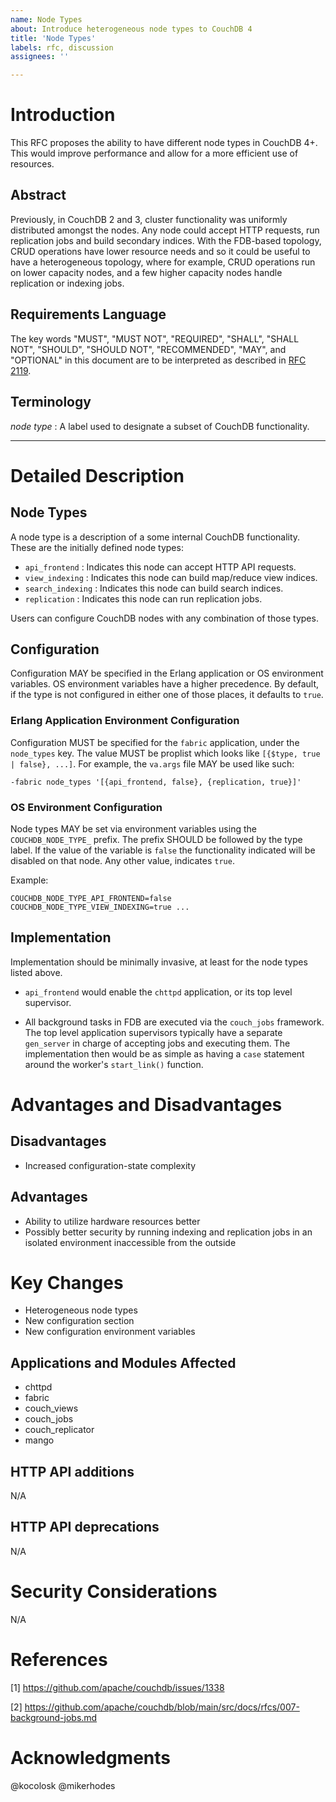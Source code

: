 ```yaml
---
name: Node Types
about: Introduce heterogeneous node types to CouchDB 4
title: 'Node Types'
labels: rfc, discussion
assignees: ''

---
```


# Introduction

This RFC proposes the ability to have different node types in CouchDB 4+. This
would improve performance and allow for a more efficient use of resources.

## Abstract

Previously, in CouchDB 2 and 3, cluster functionality was uniformly distributed
amongst the nodes. Any node could accept HTTP requests, run replication jobs
and build secondary indices. With the FDB-based topology, CRUD operations have
lower resource needs and so it could be useful to have a heterogeneous
topology, where for example, CRUD operations run on lower capacity nodes, and a
few higher capacity nodes handle replication or indexing jobs.


## Requirements Language

The key words "MUST", "MUST NOT", "REQUIRED", "SHALL", "SHALL NOT",
"SHOULD", "SHOULD NOT", "RECOMMENDED",  "MAY", and "OPTIONAL" in this
document are to be interpreted as described in
[RFC 2119](https://www.rfc-editor.org/rfc/rfc2119.txt).

## Terminology

*node type* : A label used to designate a subset of CouchDB functionality.

---

# Detailed Description

## Node Types

A node type is a description of a some internal CouchDB functionality. These
are the initially defined node types:

 * `api_frontend` : Indicates this node can accept HTTP API requests.
 * `view_indexing` : Indicates this node can build map/reduce view indices.
 * `search_indexing` : Indicates this node can build search indices.
 * `replication` : Indicates this node can run replication jobs.

Users can configure CouchDB nodes with any combination of those types.

## Configuration

Configuration MAY be specified in the Erlang application or OS environment
variables. OS environment variables have a higher precedence. By default, if
the type is not configured in either one of those places, it defaults to
`true`.

### Erlang Application Environment Configuration

Configuration MUST be specified for the `fabric` application, under the
`node_types` key. The value MUST be proplist which looks like `[{$type, true |
false}, ...]`. For example, the `va.args` file MAY be used like such:

```
-fabric node_types '[{api_frontend, false}, {replication, true}]'

```

### OS Environment Configuration

Node types MAY be set via environment variables using the `COUCHDB_NODE_TYPE_`
prefix. The prefix SHOULD be followed by the type label. If the value of the
variable is `false` the functionality indicated will be disabled on that
node. Any other value, indicates `true`.

Example:

`COUCHDB_NODE_TYPE_API_FRONTEND=false COUCHDB_NODE_TYPE_VIEW_INDEXING=true ...`

## Implementation

Implementation should be minimally invasive, at least for the node types listed
above.

 * `api_frontend` would enable the `chttpd` application, or its top level
   supervisor.

 * All background tasks in FDB are executed via the `couch_jobs` framework. The
top level application supervisors typically have a separate `gen_server` in
charge of accepting jobs and executing them. The implementation then would be
as simple as having a `case` statement around the worker's `start_link()`
function.

# Advantages and Disadvantages

## Disadvantages

 - Increased configuration-state complexity

## Advantages

 - Ability to utilize hardware resources better
 - Possibly better security by running indexing and replication jobs in an
   isolated environment inaccessible from the outside

# Key Changes

 - Heterogeneous node types
 - New configuration section
 - New configuration environment variables

## Applications and Modules Affected

 - chttpd
 - fabric
 - couch_views
 - couch_jobs
 - couch_replicator
 - mango

## HTTP API additions

N/A

## HTTP API deprecations

N/A

# Security Considerations

N/A

# References

[1] https://github.com/apache/couchdb/issues/1338

[2] https://github.com/apache/couchdb/blob/main/src/docs/rfcs/007-background-jobs.md

# Acknowledgments

@kocolosk
@mikerhodes
